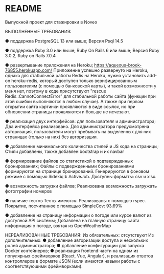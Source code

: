 # README

Выпускной проект для стажировки в Noveo

ВЫПОЛНЕННЫЕ ТРЕБОВАНИЯ:

● поддержка PostgreSQL 13 или выше;
Версия Psql 14.5

● поддержка Ruby 3.0 или выше, Ruby On Rails 6 или выше;
Версия Ruby 3.0.2, Ruby on Rails 7.0.4

● развертывание приложения на Heroku;
https://aqueous-brook-76855.herokuapp.com/
Приложение успешно развернуто на Heroku, однако для стабильной работы Redis на Heroku, нужно установить add-on heroku-redis, который доступен только верифицированным пользователям (с помощью банковской карты), и такой возможности у меня нет, поэтому в коде присутствуют "rescue Redis::CannotConnectError" для стабильной работы сайта (функции при этой ошибки выполняются в любом случае).
А также при первом открытии сайта картинки проявляются в виде ссылок, но при обновлении страницы проявляются и больше не исчезают.

● реализация двух интерфейсов: для пользователя и администратора;
Два интерфейса реализовано. Для администратора предусмотрена авторизация, пользователи могут пребывать на выделенных для них страницах (только на них) без авторизации.

● добавление минимального количества стилей и JS кода на страницы;
Стили добавлены, также добавлен bootstrap и их navbar

● формирование файлов со статистикой о подтвержденных бронированиях;
Файлы с подвержденными бронированиями формируются на странице бронирований. Генерируются в фоновом режиме с помощью Sidekiq b ActiveJob. Доступны форматы: csv и xlsx.

● возможность загрузки файлов;
Реализована возможность загружать фотогграфии номеров

● наличие тестов
Тесты имеются. Реализованы с помощью rspec. Покрытие, посчитанное с помощью SimpleCov: 93.69%

● добавление на страницу информации о погоде или курсе валют из доступной
API системы;
Добавлена на главную страницу сайта информация о погоде, взятая из OpenWeatherMap

НЕРЕАЛИЗОВАННЫЕ ТРЕБОВАНИЯ:
Из обязательных: отсутствуют
Из дополнительных: 
● добавление авторизации доступа и нескольких ролей администратора;
● добавление конфигурации для запуска Docker контейнеров;
● реализация frontend части на одном из популярных фреймворков (React, Vue,
Angular), и реализация ответов контроллеров в формате JSON (если имеются навыки работы
с соответствующими фреймворками).
